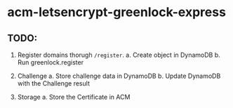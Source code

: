 # acm-letsencrypt-greenlock-express

## TODO:

1. Register domains thorugh `/register`.
    a. Create object in DynamoDB
    b. Run greenlock.register

2. Challenge
    a. Store challenge data in DynamoDB
    b. Update DynamoDB with the Challenge result

3. Storage
    a. Store the Certificate in ACM